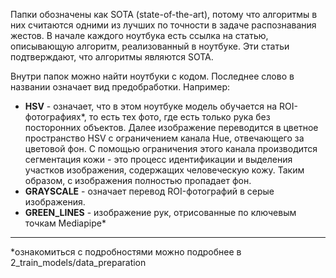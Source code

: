Папки обозначены как SOTA (state-of-the-art), потому что алгоритмы в них считаются одними из лучших по точности в задаче распознавания жестов. В начале каждого ноутбука есть ссылка на статью, описывающую алгоритм, реализованный в ноутбуке. Эти статьи подтверждают, что алгоритмы являются SOTA.
 
Внутри папок можно найти ноутбуки с кодом. Последнее слово в названии означает вид предобработки. Например: 

* **HSV** - означает, что в этом ноутбуке модель обучается на ROI-фотографиях*, то есть тех фото, где есть только рука без посторонних объектов. Далее изображение переводится в цветное пространство HSV с ограничением канала Hue, отвечающего за цветовой фон. С помощью ограничения этого канала производится сегментация кожи - это процесс идентификации и выделения участков изображения, содержащих человеческую кожу. Таким образом, с изображения полностью пропадает фон. 
* **GRAYSCALE** - означает перевод ROI-фотографий в серые изображения.
* **GREEN_LINES** - изображение рук, отрисованные по ключевым точкам Mediapipe* 








---
*ознакомиться с подробностями можно подробнее в 2_train_models/data_preparation





